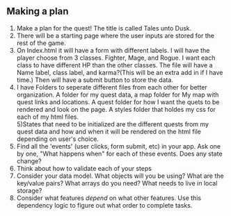 ## Making a plan
1) Make a plan for the quest! The title is called Tales unto Dusk.
2) There will be a starting page where the user inputs are stored for the rest of the game.
3) On Index.html it will have a form with different labels. I will have the player choose from 3 classes. Fighter, Mage, and Rogue. I want each class to have different HP than the other classes. The file will have a Name label, class label, and karma?(This will be an extra add in if I have time.) Then will have a submit button to store the data.
4) I have Folders to seperate different files from each other for better organization. A folder for my quest data, a map folder for My map with quest links and locations. A quest folder for how I want the quets to be rendered and look on the page. A styles folder that holdes my css for each of my html files.  
5)States that need to be initialized are the different quests from my quest data and how and when it will be rendered on the html file depending on user's choice.
6) Find all the 'events' (user clicks, form submit, etc) in your app. Ask one by one, "What happens when" for each of these events. Does any state change?
7) Think about how to validate each of your steps
8) Consider your data model. What objects will you be using? What are the key/value pairs? What arrays do you need? What needs to live in local storage?
9) Consider what features _depend_ on what other features. Use this dependency logic to figure out what order to complete tasks.

